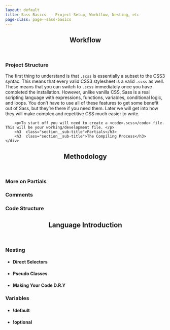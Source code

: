 ```yaml
---
layout: default
title: Sass Basics -- Project Setup, Workflow, Nesting, etc
page-class: page--sass-basics
---
```


<section class="section__block">
	<header class="section__header">
		<h2  class="section__title">Workflow</h2>
	</header>
	<div class="section__content">
		<h3  class="section__sub-title">Project Structure</h3>
		<p>The first thing to understand is that <code>.scss</code> is essentially a subset to the CSS3 syntac. This means that every valid CSS3 stylesheet is a valid <code>.scss</code> as well. These means that you can switch to <code>.scss</code> immediately once you have completed the installation. However, unlike vanilla CSS, Sass is a real scripting language with expressions, functions, variables, conditional logic, and loops. You don’t have to use all of these features to get some benefit out of Sass, but they’re there if you need them. Later we will get into how they will make complex and repetitive CSS much easier to write. </p>
		
		<p>To start off you will need to create a <code>.scss</code> file. This will be your working/development file. </p>
		<h3  class="section__sub-title">Partials</h3>
		<h3  class="section__sub-title">The Compiling Process</h3>
	</div>
</section>


<section class="section__block">
	<header class="section__header">
		<h2  class="section__title">Methodology</h2>
	</header>	
	<div class="section__content">
		<h3  class="section__sub-title">More on Partials</h3>
		<h3  class="section__sub-title">Comments</h3>
		<h3  class="section__sub-title">Code Structure</h3>
	</div>	
</section>


<section class="section__block">
	<header class="section__header">
		<h2  class="section__title">Language Introduction</h2>
	</header>
	<div class="section__content">
		<h3  class="section__sub-title"> Nesting</h3>
		<ul>
			<li>
				<h4>Direct Selectors</h4>
			</li>
			<li>
				<h4>Pseudo Classes</h4>
			</li>
			<li>
				<h4>Making Your Code D.R.Y</h4>
			</li>
		</ul>
		<h3  class="section__sub-title">Variables</h3>
		<ul>
			<li>
				<h4>!default</h4>
			</li>
			<li>
				<h4>!optional</h4>
			</li>
		</ul>
	</div>
</section>



